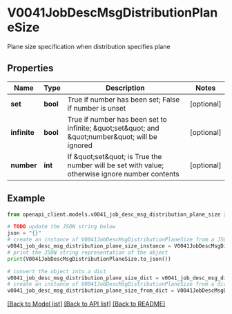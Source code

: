 # V0041JobDescMsgDistributionPlaneSize

Plane size specification when distribution specifies plane

## Properties

Name | Type | Description | Notes
------------ | ------------- | ------------- | -------------
**set** | **bool** | True if number has been set; False if number is unset | [optional] 
**infinite** | **bool** | True if number has been set to infinite; \&quot;set\&quot; and \&quot;number\&quot; will be ignored | [optional] 
**number** | **int** | If \&quot;set\&quot; is True the number will be set with value; otherwise ignore number contents | [optional] 

## Example

```python
from openapi_client.models.v0041_job_desc_msg_distribution_plane_size import V0041JobDescMsgDistributionPlaneSize

# TODO update the JSON string below
json = "{}"
# create an instance of V0041JobDescMsgDistributionPlaneSize from a JSON string
v0041_job_desc_msg_distribution_plane_size_instance = V0041JobDescMsgDistributionPlaneSize.from_json(json)
# print the JSON string representation of the object
print(V0041JobDescMsgDistributionPlaneSize.to_json())

# convert the object into a dict
v0041_job_desc_msg_distribution_plane_size_dict = v0041_job_desc_msg_distribution_plane_size_instance.to_dict()
# create an instance of V0041JobDescMsgDistributionPlaneSize from a dict
v0041_job_desc_msg_distribution_plane_size_from_dict = V0041JobDescMsgDistributionPlaneSize.from_dict(v0041_job_desc_msg_distribution_plane_size_dict)
```
[[Back to Model list]](../README.md#documentation-for-models) [[Back to API list]](../README.md#documentation-for-api-endpoints) [[Back to README]](../README.md)


